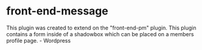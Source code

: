 front-end-message
=================

This plugin was created to extend on the "front-end-pm" plugin. This plugin contains a form inside of a shadowbox which can be placed on a members profile page. - Wordpress
